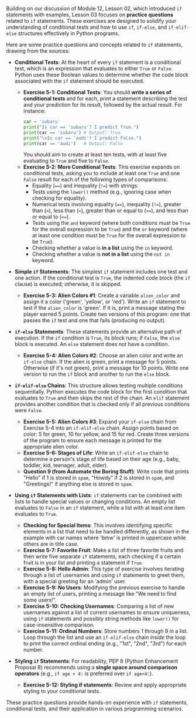 Building on our discussion of Module 12, Lesson 02, which introduced `if` statements with examples, Lesson 03 focuses on **practice questions** related to `if` statements. These exercises are designed to solidify your understanding of conditional tests and how to use `if`, `if-else`, and `if-elif-else` structures effectively in Python programs.

Here are some practice questions and concepts related to `if` statements, drawing from the sources:

*   **Conditional Tests**: At the heart of every `if` statement is a conditional test, which is an expression that evaluates to either `True` or `False`. Python uses these Boolean values to determine whether the code block associated with the `if` statement should be executed.
    *   **Exercise 5-1: Conditional Tests**: You should **write a series of conditional tests** and for each, print a statement describing the test and your prediction for its result, followed by the actual result. For instance:
        ```python
        car = 'subaru'
        print("Is car == 'subaru'? I predict True.")
        print(car == 'subaru') # Output: True
        print("\nIs car == 'audi'? I predict False.")
        print(car == 'audi')   # Output: False
        ```
        You should aim to create at least ten tests, with at least five evaluating to `True` and five to `False`.
    *   **Exercise 5-2: More Conditional Tests**: This exercise expands on conditional tests, asking you to include at least one `True` and one `False` result for each of the following types of comparisons:
        *   Equality (`==`) and inequality (`!=`) with strings.
        *   Tests using the `lower()` method (e.g., ignoring case when checking for equality).
        *   Numerical tests involving equality (`==`), inequality (`!=`), greater than (`>`), less than (`<`), greater than or equal to (`>=`), and less than or equal to (`<=`).
        *   Tests using the `and` keyword (where both conditions must be `True` for the overall expression to be `True`) and the `or` keyword (where at least one condition must be `True` for the overall expression to be `True`).
        *   Checking whether a value is **in a list** using the `in` keyword.
        *   Checking whether a value is **not in a list** using the `not in` keyword.

*   **Simple `if` Statements**: The simplest `if` statement includes one test and one action. If the conditional test is `True`, the indented code block (the `if` clause) is executed; otherwise, it is skipped.
    *   **Exercise 5-3: Alien Colors #1**: Create a variable `alien_color` and assign it a color ('green', 'yellow', or 'red'). Write an `if` statement to test if the `alien_color` is 'green'. If it is, print a message stating the player earned 5 points. Create two versions of this program: one that passes the `if` test and one that fails (producing no output).

*   **`if-else` Statements**: These statements provide an alternative path of execution. If the `if` condition is `True`, its block runs; if `False`, the `else` block is executed. An `else` statement does not have a condition.
    *   **Exercise 5-4: Alien Colors #2**: Choose an alien color and write an `if-else` chain. If the alien is green, print a message for 5 points. Otherwise (if it's not green), print a message for 10 points. Write one version to run the `if` block and another to run the `else` block.

*   **`if-elif-else` Chains**: This structure allows testing multiple conditions sequentially. Python executes the code block for the first condition that evaluates to `True` and then skips the rest of the chain. An `elif` statement provides another condition that is checked only if all previous conditions were `False`.
    *   **Exercise 5-5: Alien Colors #3**: Expand your `if-else` chain from Exercise 5-4 into an `if-elif-else` chain. Assign points based on color: 5 for green, 10 for yellow, and 15 for red. Create three versions of the program to ensure each message is printed for the appropriate alien color.
    *   **Exercise 5-6: Stages of Life**: Write an `if-elif-else` chain to determine a person's stage of life based on their age (e.g., baby, toddler, kid, teenager, adult, elder).
    *   **Question 9 (from Automate the Boring Stuff)**: Write code that prints "Hello" if 1 is stored in `spam`, "Howdy" if 2 is stored in `spam`, and "Greetings!" if anything else is stored in `spam`.

*   **Using `if` Statements with Lists**: `if` statements can be combined with lists to handle special values or changing conditions. An empty list evaluates to `False` in an `if` statement, while a list with at least one item evaluates to `True`.
    *   **Checking for Special Items**: This involves identifying specific elements in a list that need to be handled differently, as shown in the example with car names where 'bmw' is printed in uppercase while others are in title case.
    *   **Exercise 5-7: Favorite Fruit**: Make a list of three favorite fruits and then write five separate `if` statements, each checking if a certain fruit is in your list and printing a statement if `True`.
    *   **Exercise 5-8: Hello Admin**: This type of exercise involves iterating through a list of usernames and using `if` statements to greet them, with a special greeting for an 'admin' user.
    *   **Exercise 5-9: No Users**: Modifying the previous exercise to handle an empty list of users, printing a message like "We need to find some users!".
    *   **Exercise 5-10: Checking Usernames**: Comparing a list of new usernames against a list of current usernames to ensure uniqueness, using `if` statements and possibly string methods like `lower()` for case-insensitive comparison.
    *   **Exercise 5-11: Ordinal Numbers**: Store numbers 1 through 9 in a list. Loop through the list and use an `if-elif-else` chain *inside* the loop to print the correct ordinal ending (e.g., "1st", "2nd", "3rd") for each number.

*   **Styling `if` Statements**: For readability, PEP 8 (Python Enhancement Proposal 8) recommends using a **single space around comparison operators** (e.g., `if age < 4:` is preferred over `if age<4:`).
    *   **Exercise 5-12: Styling if statements**: Review and apply appropriate styling to your conditional tests.

These practice questions provide hands-on experience with `if` statements, conditional tests, and their application in various programming scenarios.